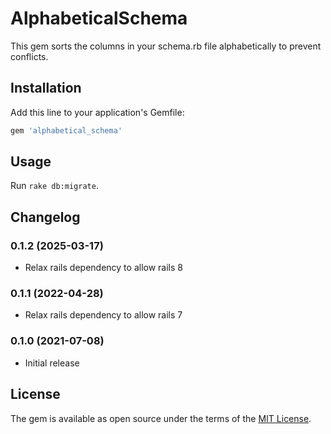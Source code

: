 # AlphabeticalSchema

This gem sorts the columns in your schema.rb file alphabetically to prevent conflicts.

## Installation

Add this line to your application's Gemfile:

```ruby
gem 'alphabetical_schema'
```

## Usage

Run `rake db:migrate`.

## Changelog

### 0.1.2 (2025-03-17)

* Relax rails dependency to allow rails 8

### 0.1.1 (2022-04-28)

* Relax rails dependency to allow rails 7

### 0.1.0 (2021-07-08)

* Initial release

## License

The gem is available as open source under the terms of the [MIT License](https://opensource.org/licenses/MIT).
